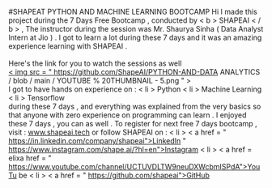 #SHAPEAT PYTHON AND MACHINE LEARNING BOOTCAMP
Hi I made this project during the 7 Days Free Bootcamp , conducted by < b > SHAPEAI
< / b > ,
The instructor during the session was Mr. Shaurya Sinha ( Data Analyst Intern at Jio ) . I got to
learn a lot during these 7 days and it was an amazing experience learning with SHAPEAI .
<br> <br> Here's the link for you to watch the sessions as well <br>
<a href="https://www.youtube.com/playlist?list=PL7z18TDRnbulNEA-59W7wwgCWEBLE0D6h"> < img src = " https://github.com/ShapeAI/PYTHON-AND-DATA
ANALYTICS / blob / main / YOUTUBE % 20THUMBNAIL - 5.png " > </a>
<br> I got to have hands on experience on :
< li > Python
< li > Machine Learning
< li > Tensorflow
<br> during these 7 days , and everything was explained from the very basics so that
anyone with zero experience on programming can learn .
I enjoyed these 7 days , you can as well . To register for next free 7 days bootcamp , visit :
<a href="https://www.shapeai.tech"> www.shapeai.tech </a>
or follow SHAPEAI on :
< li > < a href =
" https://in.linkedin.com/company/shapeai">LinkedIn </a>
" https://www.instagram.com/shape.ai/?hl=en">Instagram </a>
< li > < a href =
elixa
href =
" https://www.youtube.com/channel/UCTUVDLTW9neuDXWcbmISPdA">YouTu
be </a>
< li > < a href =
" https://github.com/shapeai">GitHub </a>
